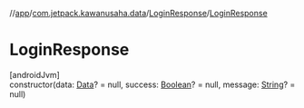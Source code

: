 //[app](../../../index.md)/[com.jetpack.kawanusaha.data](../index.md)/[LoginResponse](index.md)/[LoginResponse](-login-response.md)

# LoginResponse

[androidJvm]\
constructor(data: [Data](../-data/index.md)? = null, success: [Boolean](https://kotlinlang.org/api/latest/jvm/stdlib/kotlin/-boolean/index.html)? = null, message: [String](https://kotlinlang.org/api/latest/jvm/stdlib/kotlin/-string/index.html)? = null)
